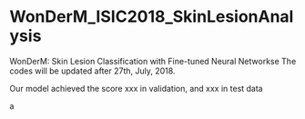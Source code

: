 # WonDerM_ISIC2018_SkinLesionAnalysis
WonDerM: Skin Lesion Classification with Fine-tuned Neural Networkse
The codes will be updated after 27th, July, 2018.

Our model achieved the score xxx in validation, and xxx in test data

a
